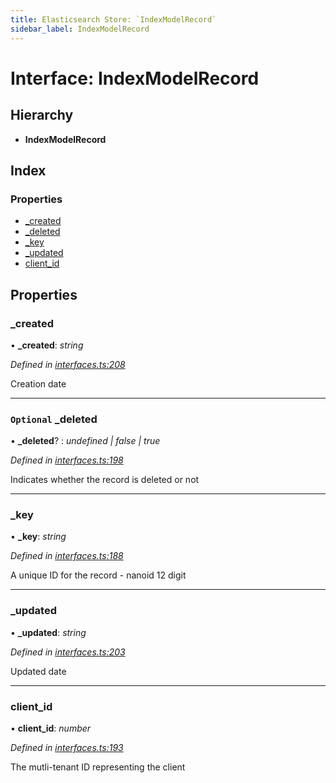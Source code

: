 ```yaml
---
title: Elasticsearch Store: `IndexModelRecord`
sidebar_label: IndexModelRecord
---
```


# Interface: IndexModelRecord

## Hierarchy

* **IndexModelRecord**

## Index

### Properties

* [_created](indexmodelrecord.md#_created)
* [_deleted](indexmodelrecord.md#optional-_deleted)
* [_key](indexmodelrecord.md#_key)
* [_updated](indexmodelrecord.md#_updated)
* [client_id](indexmodelrecord.md#client_id)

## Properties

###  _created

• **_created**: *string*

*Defined in [interfaces.ts:208](https://github.com/terascope/teraslice/blob/653cf7530/packages/elasticsearch-store/src/interfaces.ts#L208)*

Creation date

___

### `Optional` _deleted

• **_deleted**? : *undefined | false | true*

*Defined in [interfaces.ts:198](https://github.com/terascope/teraslice/blob/653cf7530/packages/elasticsearch-store/src/interfaces.ts#L198)*

Indicates whether the record is deleted or not

___

###  _key

• **_key**: *string*

*Defined in [interfaces.ts:188](https://github.com/terascope/teraslice/blob/653cf7530/packages/elasticsearch-store/src/interfaces.ts#L188)*

A unique ID for the record - nanoid 12 digit

___

###  _updated

• **_updated**: *string*

*Defined in [interfaces.ts:203](https://github.com/terascope/teraslice/blob/653cf7530/packages/elasticsearch-store/src/interfaces.ts#L203)*

Updated date

___

###  client_id

• **client_id**: *number*

*Defined in [interfaces.ts:193](https://github.com/terascope/teraslice/blob/653cf7530/packages/elasticsearch-store/src/interfaces.ts#L193)*

The mutli-tenant ID representing the client
